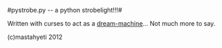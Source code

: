 #pystrobe.py -- a python strobelight!!!#

Written with curses to act as a [dream-machine](http://lmgtfy.com)... Not much more to say.

(c)mastahyeti 2012
